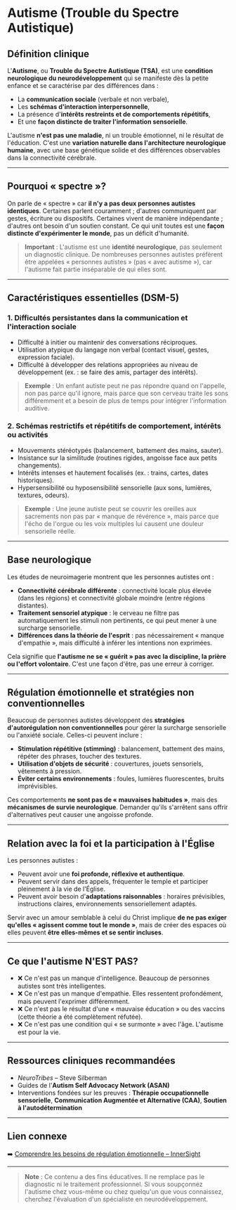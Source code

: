 ﻿# Autisme (Trouble du Spectre Autistique)

## Définition clinique
L'**Autisme**, ou **Trouble du Spectre Autistique (TSA)**, est une **condition neurologique du neurodéveloppement** qui se manifeste dès la petite enfance et se caractérise par des différences dans :
- La **communication sociale** (verbale et non verbale),  
- Les **schémas d'interaction interpersonnelle**,  
- La présence d'**intérêts restreints et de comportements répétitifs**,  
- Et une **façon distincte de traiter l'information sensorielle**.

L'autisme **n'est pas une maladie**, ni un trouble émotionnel, ni le résultat de l'éducation. C'est une **variation naturelle dans l'architecture neurologique humaine**, avec une base génétique solide et des différences observables dans la connectivité cérébrale.

---

## Pourquoi « spectre »?
On parle de « spectre » car **il n'y a pas deux personnes autistes identiques**. Certaines parlent couramment ; d'autres communiquent par gestes, écriture ou dispositifs. Certaines vivent de manière indépendante ; d'autres ont besoin d'un soutien constant. Ce qui unit toutes est une **façon distincte d'expérimenter le monde**, pas un déficit d'humanité.

> **Important** : L'autisme est une **identité neurologique**, pas seulement un diagnostic clinique. De nombreuses personnes autistes préfèrent être appelées « personnes autistes » (pas « avec autisme »), car l'autisme fait partie inséparable de qui elles sont.

---

## Caractéristiques essentielles (DSM-5)

### 1. **Difficultés persistantes dans la communication et l'interaction sociale**
- Difficulté à initier ou maintenir des conversations réciproques.  
- Utilisation atypique du langage non verbal (contact visuel, gestes, expression faciale).  
- Difficulté à développer des relations appropriées au niveau de développement (ex. : se faire des amis, partager des intérêts).

> **Exemple** : Un enfant autiste peut ne pas répondre quand on l'appelle, non pas parce qu'il ignore, mais parce que son cerveau traite les sons différemment et a besoin de plus de temps pour intégrer l'information auditive.

### 2. **Schémas restrictifs et répétitifs de comportement, intérêts ou activités**
- Mouvements stéréotypés (balancement, battement des mains, sauter).  
- Insistance sur la similitude (routines rigides, angoisse face aux petits changements).  
- Intérêts intenses et hautement focalisés (ex. : trains, cartes, dates historiques).  
- Hypersensibilité ou hyposensibilité sensorielle (aux sons, lumières, textures, odeurs).

> **Exemple** : Une jeune autiste peut se couvrir les oreilles aux sacrements non pas par « manque de révérence », mais parce que l'écho de l'orgue ou les voix multiples lui causent une douleur sensorielle réelle.

---

## Base neurologique
Les études de neuroimagerie montrent que les personnes autistes ont :
- **Connectivité cérébrale différente** : connectivité locale plus élevée (dans les régions) et connectivité globale moindre (entre régions distantes).  
- **Traitement sensoriel atypique** : le cerveau ne filtre pas automatiquement les stimuli non pertinents, ce qui peut mener à une surcharge sensorielle.  
- **Différences dans la théorie de l'esprit** : pas nécessairement « manque d'empathie », mais difficulté à inférer les intentions non exprimées.

Cela signifie que **l'autisme ne se « guérit » pas avec la discipline, la prière ou l'effort volontaire**. C'est une façon d'être, pas une erreur à corriger.

---

## Régulation émotionnelle et stratégies non conventionnelles
Beaucoup de personnes autistes développent des **stratégies d'autorégulation non conventionnelles** pour gérer la surcharge sensorielle ou l'anxiété sociale. Celles-ci peuvent inclure :
- **Stimulation répétitive (stimming)** : balancement, battement des mains, répéter des phrases, toucher des textures.  
- **Utilisation d'objets de sécurité** : couvertures, jouets sensoriels, vêtements à pression.  
- **Éviter certains environnements** : foules, lumières fluorescentes, bruits imprévisibles.

Ces comportements **ne sont pas de « mauvaises habitudes »**, mais des **mécanismes de survie neurologique**. Demander qu'ils s'arrêtent sans offrir d'alternatives peut causer une angoisse profonde.

---

## Relation avec la foi et la participation à l'Église
Les personnes autistes :
- Peuvent avoir une **foi profonde, réflexive et authentique**.  
- Peuvent servir dans des appels, fréquenter le temple et participer pleinement à la vie de l'Église.  
- Peuvent avoir besoin d'**adaptations raisonnables** : horaires prévisibles, instructions claires, environnements sensoriellement adaptés.

Servir avec un amour semblable à celui du Christ implique **de ne pas exiger qu'elles « agissent comme tout le monde »**, mais de créer des espaces où elles peuvent **être elles-mêmes et se sentir incluses**.

---

## Ce que l'autisme N'EST PAS?
- ❌ Ce n'est pas un manque d'intelligence. Beaucoup de personnes autistes sont très intelligentes.
- ❌ Ce n'est pas un manque d'empathie. Elles ressentent profondément, mais peuvent l'exprimer différemment.
- ❌ Ce n'est pas le résultat d'une « mauvaise éducation » ou des vaccins (cette théorie a été complètement réfutée).
- ❌ Ce n'est pas une condition qui « se surmonte » avec l'âge. L'autisme est pour la vie.

---

## Ressources cliniques recommandées
- *NeuroTribes* – Steve Silberman  
- Guides de l'**Autism Self Advocacy Network (ASAN)**  
- Interventions fondées sur les preuves : **Thérapie occupationnelle sensorielle**, **Communication Augmentée et Alternative (CAA)**, **Soutien à l'autodétermination**

---

## Lien connexe
➡️ [Comprendre les besoins de régulation émotionnelle – InnerSight](https://inner-clarity.github.io/InnerSight/)

---

> **Note** : Ce contenu a des fins éducatives. Il ne remplace pas le diagnostic ni le traitement professionnel. Si vous soupçonnez l'autisme chez vous-même ou chez quelqu'un que vous connaissez, cherchez l'évaluation d'un spécialiste en neurodéveloppement.
